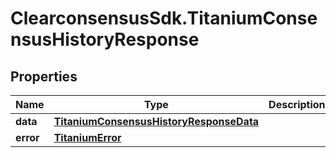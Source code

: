 # ClearconsensusSdk.TitaniumConsensusHistoryResponse

## Properties

Name | Type | Description | Notes
------------ | ------------- | ------------- | -------------
**data** | [**TitaniumConsensusHistoryResponseData**](TitaniumConsensusHistoryResponseData.md) |  | [optional] 
**error** | [**TitaniumError**](TitaniumError.md) |  | [optional] 


